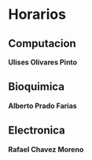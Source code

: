 # Horarios
## Computacion
**Ulises Olivares Pinto**
## Bioquimica
**Alberto Prado Farias**
## Electronica
**Rafael Chavez Moreno**
